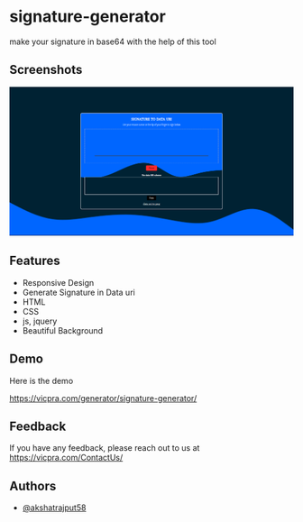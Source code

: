 # signature-generator
make your signature in base64  with the help of this tool


## Screenshots

![App Screenshot](https://github.com/akshatrajput58/signature-generator/blob/main/screenshot.png)


## Features

- Responsive Design
- Generate Signature in Data uri
- HTML
- CSS
- js, jquery 
- Beautiful Background


## Demo

Here is the demo

https://vicpra.com/generator/signature-generator/
## Feedback

If you have any feedback, please reach out to us at https://vicpra.com/ContactUs/


## Authors

- [@akshatrajput58](https://github.com/akshatrajput58/)


